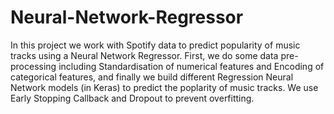 # Neural-Network-Regressor
In this project we work with Spotify data to predict popularity of music tracks using a Neural Network Regressor.
First, we do some data pre-processing including Standardisation of numerical features and Encoding of categorical features, 
and finally we build different Regression Neural Network models (in Keras) to predict the poplarity of music tracks.
We use Early Stopping Callback and Dropout to prevent overfitting.
